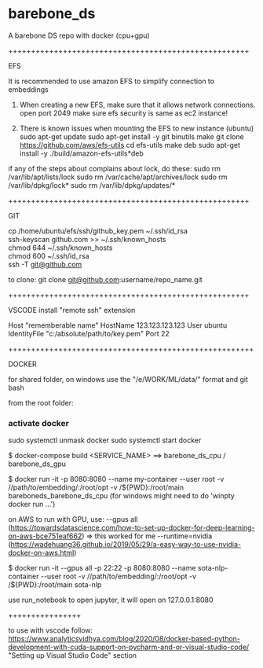 # barebone_ds
A barebone DS repo with docker (cpu+gpu)



+++++++++++++++++++++++++++++++++++++++++++++++++++++

EFS

It is recommended to use amazon EFS to simplify connection to embeddings
1) When creating a new EFS, make sure that it allows network connections. 
open port 2049
make sure efs security is same as ec2 instance!

2) There is known issues when mounting the EFS to new instance (ubuntu)
sudo apt-get update
sudo apt-get install -y git binutils make
git clone https://github.com/aws/efs-utils
cd efs-utils
make deb
sudo apt-get install -y ./build/amazon-efs-utils*deb

if any of the steps about complains about lock, do these:
sudo rm /var/lib/apt/lists/lock
sudo rm /var/cache/apt/archives/lock
sudo rm /var/lib/dpkg/lock*
sudo rm /var/lib/dpkg/updates/*

+++++++++++++++++++++++++++++++++++++++++++++++++++++

GIT

cp /home/ubuntu/efs/ssh/github_key.pem ~/.ssh/id_rsa     
ssh-keyscan github.com >> ~/.ssh/known_hosts                  
chmod 644 ~/.ssh/known_hosts                                  
chmod 600 ~/.ssh/id_rsa                                       
ssh -T git@github.com     

to clone:
git clone git@github.com:username/repo_name.git

+++++++++++++++++++++++++++++++++++++++++++++++++++++

VSCODE 
install "remote ssh" extension

Host "rememberable name"
  HostName 123.123.123.123
  User ubuntu
  IdentityFile  "c:/absolute/path/to/key.pem"
  Port 22
  
++++++++++++++++++++++++++++++++++++++++++++++++++++++



DOCKER

for shared folder, on windows use the "/e/WORK/ML/data/" format and git bash

from the root folder:

### activate docker
sudo systemctl unmask docker
sudo systemctl start docker

$ docker-compose build <SERVICE_NAME>            ==> barebone_ds_cpu / barebone_ds_gpu

$ docker run -it -p 8080:8080 --name my-container --user root -v //path/to/embedding/:/root/opt -v /${PWD}:/root/main bareboneds_barebone_ds_cpu
(for windows might need to do 'winpty docker run ...')


on AWS to run with GPU, use:
--gpus all (https://towardsdatascience.com/how-to-set-up-docker-for-deep-learning-on-aws-bce751eaf662) => this worked for me
--runtime=nvidia  (https://wadehuang36.github.io/2019/05/29/a-easy-way-to-use-nvidia-docker-on-aws.html)

$ docker run -it --gpus all -p 22:22 -p 8080:8080 --name sota-nlp-container --user root -v //path/to/embedding/:/root/opt -v /${PWD}:/root/main sota-nlp


use run_notebook to open jupyter, it will open on 127.0.0.1:8080


++++++++++++++++

to use with vscode follow:
https://www.analyticsvidhya.com/blog/2020/08/docker-based-python-development-with-cuda-support-on-pycharm-and-or-visual-studio-code/
"Setting up Visual Studio Code" section
